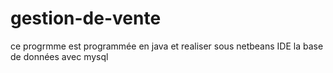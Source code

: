 # gestion-de-vente
ce progrmme est programmée en java et realiser sous netbeans IDE
la base de données avec mysql
